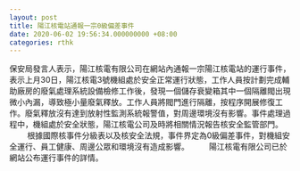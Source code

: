 ```yaml
---
layout: post
title: 陽江核電站通報一宗0級偏差事件
date: 2020-06-02 19:56:34.000000000 +08:00
categories: rthk
---
```


保安局發言人表示，陽江核電有限公司在網站內通報一宗陽江核電站的運行事件，表示上月30日，陽江核電3號機組處於安全正常運行狀態，工作人員按計劃完成輔助廠房的廢氣處理系統設備檢修工作後，發現一個儲存衰變箱其中一個隔離閥出現微小內漏，導致極小量廢氣釋放。工作人員將閥門進行隔離，按程序開展修復工作。廢氣釋放沒有達到放射性監測系統報警值，對周邊環境沒有影響。事件處理過程中，機組處於安全狀態，陽江核電公司及時將相關情況報告核安全監管部門。
　　 
根據國際核事件分級表以及核安全法規，事件界定為0級偏差事件，對機組安全運行、員工健康、周邊公眾和環境沒有造成影響。
　　 
陽江核電有限公司已於網站公布運行事件的詳情。
